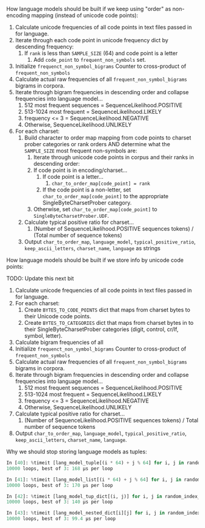 How language models should be built if we keep using "order" as non-encoding mapping (instead of unicode code points):

1.  Calculate unicode frequencies of all code points in text files passed in
    for language.
2.  Iterate through each code point in unicode frequency dict by descending
    frequency:
    1.  If `rank` is less than `SAMPLE_SIZE` (64) and code point is a letter
        1.  Add `code_point` to `frequent_non_symbols` set.
3.  Initialize `frequenct_non_symbol_bigrams` Counter to cross-product of `frequent_non_symbols`
4.  Calculate actual raw frequencies of all `frequent_non_symbol_bigrams`
    bigrams in corpora.
5.  Iterate through bigram frequencies in descending order and collapse frequencies into language model...
    1.  512 most frequent sequences = SequenceLikelihood.POSITIVE
    2.  513-1024 most frequent = SequenceLikelihood.LIKELY
    3.  frequency <= 3 = SequenceLikelihood.NEGATIVE
    4.  Otherwise, SequenceLikelihood.UNLIKELY
7.  For each charset:
    1.  Build character to order map mapping from code points to charset prober categories or rank orders AND determine what the `SAMPLE_SIZE` most frequent non-symbols are:
        1.  Iterate through unicode code points in corpus and their ranks in descending order:
        2.  If code point is in encoding/charset...
            1.  If code point is a letter...
                1.  `char_to_order_map[code_point] = rank`
            2.  If the code point is a non-letter, set
                `char_to_order_map[code_point]` to the appropriate
                SingleByteCharsetProber category.
        3.  Otherwise, set `char_to_order_map[code_point]` to
            `SingleByteCharsetProber.UDF`.
    2.  Calculate typical positive ratio for charset...
        1.  (Number of SequenceLikelihood.POSITIVE sequences tokens) /
            (Total number of sequence tokens)
    2.  Output `char_to_order_map`, `language_model`, `typical_positive_ratio`,
        `keep_ascii_letters`, `charset_name`, `language` as strings



How language models should be built if we store info by unicode code points:

TODO: Update this next bit

1.  Calculate unicode frequencies of all code points in text files passed in
    for language.
2.  For each charset:
    1.  Create `BYTES_TO_CODE_POINTS` dict that maps from charset bytes to their
        Unicode code points.
    2.  Create `BYTES_TO_CATEGORIES` dict that maps from charset bytes in to
        their SingleByteCharsetProber categories (digit, control, cr/lf, symbol,
        letter).
3.  Calculate bigram frequencies of all
3.  Initialize `frequenct_non_symbol_bigrams` Counter to cross-product of `frequent_non_symbols`
5.  Calculate actual raw frequencies of all `frequent_non_symbol_bigrams`
    bigrams in corpora.
6.  Iterate through bigram frequencies in descending order and collapse frequencies into language model...
    1.  512 most frequent sequences = SequenceLikelihood.POSITIVE
    2.  513-1024 most frequent = SequenceLikelihood.LIKELY
    3.  frequency <= 3 = SequenceLikelihood.NEGATIVE
    4.  Otherwise, SequenceLikelihood.UNLIKELY
7.  Calculate typical positive ratio for charset...
    1.  (Number of SequenceLikelihood.POSITIVE sequences tokens) / Total number of sequence tokens
8.  Output `char_to_order_map`, `language_model`, `typical_positive_ratio`,
    `keep_ascii_letters`, `charset_name`, `language`.


Why we should stop storing language models as tuples:

```py
In [40]: %timeit [lang_model_tuple[(i * 64) + j % 64] for i, j in random_index_tuples]
10000 loops, best of 3: 168 µs per loop

In [41]: %timeit [lang_model_list[(i * 64) + j % 64] for i, j in random_index_tuples]
10000 loops, best of 3: 170 µs per loop

In [42]: %timeit [lang_model_tup_dict[(i, j)] for i, j in random_index_tuples]
10000 loops, best of 3: 140 µs per loop

In [43]: %timeit [lang_model_nested_dict[i][j] for i, j in random_index_tuples]
10000 loops, best of 3: 99.4 µs per loop
```

